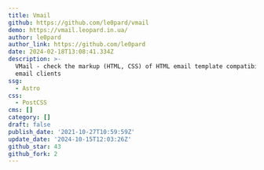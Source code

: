 ```yaml
---
title: Vmail
github: https://github.com/le0pard/vmail
demo: https://vmail.leopard.in.ua/
author: le0pard
author_link: https://github.com/le0pard
date: 2024-02-18T13:08:41.334Z
description: >-
  VMail - check the markup (HTML, CSS) of HTML email template compatibility with
  email clients
ssg:
  - Astro
css:
  - PostCSS
cms: []
category: []
draft: false
publish_date: '2021-10-27T10:59:59Z'
update_date: '2024-10-15T12:03:26Z'
github_star: 43
github_fork: 2
---
```

